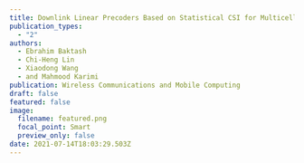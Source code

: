 ```yaml
---
title: Downlink Linear Precoders Based on Statistical CSI for Multicell MIMO-OFDM
publication_types:
  - "2"
authors:
  - Ebrahim Baktash
  - Chi-Heng Lin
  - Xiaodong Wang
  - and Mahmood Karimi
publication: Wireless Communications and Mobile Computing
draft: false
featured: false
image:
  filename: featured.png
  focal_point: Smart
  preview_only: false
date: 2021-07-14T18:03:29.503Z
---
```

